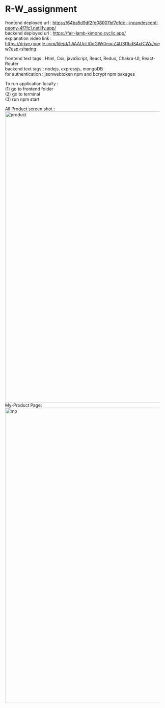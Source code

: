 # R-W_assignment

frontend deployed url : https://64ba5d9df2fd08007bf7dfdc--incandescent-peony-4f7fc1.netlify.app/
<br>
backend deployed url : https://fair-lamb-kimono.cyclic.app/
<br>
explanation video link : https://drive.google.com/file/d/1JiAAUcLt0dGWr0eucZ4U3I1bdS4xtCWu/view?usp=sharing

frontend text tags : Html, Css, javaScript, React, Redux, Chakra-UI, React-Router
<br>
backend text tags : nodejs, expressjs, mongoDB
<br>
for authentication : jsonwebtoken npm and bcrypt npm pakages

To run application locally :
<br>
(1) go to frontend folder
<br>
(2) go to terminal
<br>
(3) run npm start

All Product screen shot :
<img width="947" alt="product" src="https://github.com/SCjadhav21/R-W_assignment/assets/105934309/762be636-ead2-4133-a3bd-345c30df0618">
<br>
My-Product Page:
<img width="960" alt="mp" src="https://github.com/SCjadhav21/R-W_assignment/assets/105934309/63979159-eac1-4150-afa4-2bd65f5fdba5">

